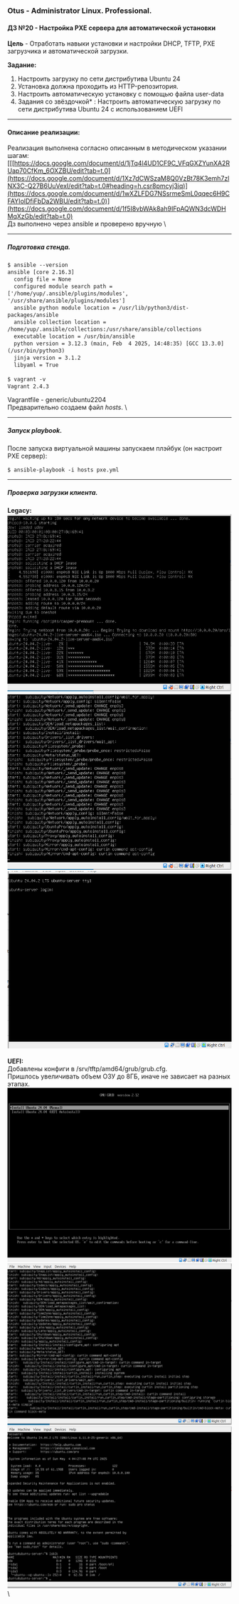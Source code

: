 ### **Otus - Administrator Linux. Professional.**  
#### **ДЗ №20 - Настройка PXE сервера для автоматической установки**  
**Цель** - Отработать навыки установки и настройки DHCP, TFTP, PXE загрузчика и автоматической загрузки.

**Задание:**  
1) Настроить загрузку по сети дистрибутива Ubuntu 24
2) Установка должна проходить из HTTP-репозитория.
3) Настроить автоматическую установку c помощью файла user-data
4) Задания со звёздочкой* : Настроить автоматическую загрузку по сети дистрибутива Ubuntu 24 c использованием UEFI


****
#### **Описание реализации:**  
Реализация выполнена согласно описанным в методическом указании шагам: [[[https://docs.google.com/document/d/1jTq4l4UD1CF9C_VFqGXZYunXA2RUap70CfKm_6OXZBU/edit?tab=t.0](https://docs.google.com/document/d/1Xz7dCWSzaM8Q0VzBt78K3emh7zlNX3C-Q27B6UuVexI/edit?tab=t.0#heading=h.csr8pmcyj3iq)](https://docs.google.com/document/d/1wXZLFDG7NSsrmeSmL0qqec6H9CFAYIolDfiFbDa2WBU/edit?tab=t.0)](https://docs.google.com/document/d/1f5I8vbWAk8ah9IFpAQWN3dcWDHMqXzGb/edit?tab=t.0) \
Дз выполнено через ansible и проверено вручную \


***
##### Подготовка стенда.
```
$ ansible --version
ansible [core 2.16.3]
  config file = None
  configured module search path = ['/home/yup/.ansible/plugins/modules', '/usr/share/ansible/plugins/modules']
  ansible python module location = /usr/lib/python3/dist-packages/ansible
  ansible collection location = /home/yup/.ansible/collections:/usr/share/ansible/collections
  executable location = /usr/bin/ansible
  python version = 3.12.3 (main, Feb  4 2025, 14:48:35) [GCC 13.3.0] (/usr/bin/python3)
  jinja version = 3.1.2
  libyaml = True

$ vagrant -v
Vagrant 2.4.3
```
Vagrantfile - generic/ubuntu2204\
Предварительно создаем файл *hosts*. \

***
##### Запуск playbook.
После запуска виртуальной машины запускаем плэйбук (он настроит PXE сервер):
```
$ ansible-playbook -i hosts pxe.yml
```
***
##### Проверка загрузки клиента.
**Legacy:**\
![Получение образа](https://github.com/YuP26/O_HT/blob/main/oht20-pxe/screens/legacy-1.png)\
![Процесс установки](https://github.com/YuP26/O_HT/blob/main/oht20-pxe/screens/legacy-2.png)\
![Установленная система](https://github.com/YuP26/O_HT/blob/main/oht20-pxe/screens/legacy-3.png)\
\
**UEFI:**\
Добавлены конфиги в /srv/tftp/amd64/grub/grub.cfg. \
Пришлось увеличивать объем ОЗУ до 8ГБ, иначе не зависает на разных этапах.\
![GRUB](https://github.com/YuP26/O_HT/blob/main/oht20-pxe/screens/uefi-1.png)\
![Процесс установки](https://github.com/YuP26/O_HT/blob/main/oht20-pxe/screens/uefi-2.png)\
![Установленная система](https://github.com/YuP26/O_HT/blob/main/oht20-pxe/screens/uefi-3.png)\
